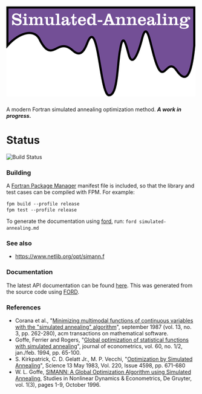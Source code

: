 ![simulated-annealing](media/logo.png)
============

A modern Fortran simulated annealing optimization method. ***A work in progress.***
# Status

![Build Status](https://github.com/jacobwilliams/simulated-annealing/actions/workflows/CI.yml/badge.svg)

### Building

A [Fortran Package Manager](https://github.com/fortran-lang/fpm) manifest file is included, so that the library and test cases can be compiled with FPM. For example:

```
fpm build --profile release
fpm test --profile release
```

To generate the documentation using [ford](https://github.com/Fortran-FOSS-Programmers/ford), run: ```ford simulated-annealing.md```

### See also

  *  https://www.netlib.org/opt/simann.f

### Documentation

The latest API documentation can be found [here](http://jacobwilliams.github.io/simulated-annealing/). This was generated from the source code using [FORD](https://github.com/Fortran-FOSS-Programmers/ford).

### References

  * Corana et al., "[Minimizing multimodal functions of continuous variables
    with the "simulated annealing" algorithm](https://dl.acm.org/doi/10.1145/29380.29864)", september 1987
    (vol. 13, no. 3, pp. 262-280),
    acm transactions on mathematical software.
  * Goffe, Ferrier and Rogers, "[Global optimization of statistical functions
    with simulated annealing](https://www.sciencedirect.com/science/article/abs/pii/0304407694900388)", journal of econometrics, vol. 60, no. 1/2,
    jan./feb. 1994, pp. 65-100.
  * S. Kirkpatrick, C. D. Gelatt Jr., M. P. Vecchi, "[Optimization by Simulated Annealing](https://pdfs.semanticscholar.org/e893/4a942f06ee91940ab57732953ec6a24b3f00.pdf)", Science 13 May 1983, Vol. 220, Issue 4598, pp. 671-680
  * W. L. Goffe, [SIMANN: A Global Optimization Algorithm using Simulated Annealing](https://www.researchgate.net/publication/24015773_SIMANN_A_Global_Optimization_Algorithm_using_Simulated_Annealing), Studies in Nonlinear Dynamics & Econometrics, De Gruyter, vol. 1(3), pages 1-9, October 1996.